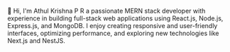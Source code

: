 👋 Hi, I'm Athul Krishna P R
a passionate MERN stack developer with experience in building full-stack web applications using React.js, Node.js, Express.js, and MongoDB. I enjoy creating responsive and user-friendly interfaces, optimizing performance, and exploring new technologies like Next.js and NestJS.

<!--
**Athulx7/Athulx7** is a ✨ _special_ ✨ repository because its `README.md` (this file) appears on your GitHub profile.

Here are some ideas to get you started:

- 🔭 I’m currently working on ...
- 🌱 I’m currently learning ...
- 👯 I’m looking to collaborate on ...
- 🤔 I’m looking for help with ...
- 💬 Ask me about ...
- 📫 How to reach me: ...
- 😄 Pronouns: ...
- ⚡ Fun fact: ...
-->
